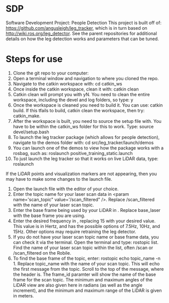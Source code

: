 # SDP
Software Development Project: People Detection
This project is built off of: https://github.com/angusleigh/leg_tracker, which is in turn based on http://wiki.ros.org/leg_detector. 
See the parent repositories for additional details on how the leg detection works and parameters that can be tuned.

# Steps for use

1. Clone the git repo to your computer: 
2. Open a terminal window and navigation to where you cloned the repo.
3. Navigate to the catkin workspace with: cd catkin_ws
4. Once inside the catkin workspace, clean it with: catkin clean
5. Catkin clean will prompt you with yN. You need to clean the entire workspace, including the devel and log folders, so type: y
6. Once the workspace is cleaned you need to build it. You can use: catkin build. If this tfails to build, catkin clean the workspace, then try: catkin_make.
7. After the workspace is built, you need to source the setup file with. You have to be within the catkin_ws folder for this to work. Type: source devel/setup.bash
8. To launch the leg tracker package (which allows for people detection), navigate to the demos folder with: cd src/leg_tracker/launch/demos
9. You can launch one of the demos to view how the package works with a rosbag, such as: roslaunch positive_training_static.launch
10. To just launch the leg tracker so that it works on live LiDAR data, type: roslaunch

If the LiDAR points and visualization markers are not appearing, then you may have to make some changes to the launch file.
1. Open the launch file with the editor of your choice.
2. Enter the topic name for your laser scan data in <param name='scan_topic" value='/scan_filtered" />. Replace /scan_filtered with the name of your laser scan topic.
3. Enter the base frame being used by your LiDAR in <param name="fixed_frame" value="base_laser"/>. Replace base_laser with the base frame you are using.
4. Enter the desired frequency in <param name="scan_frequency" value="15"/>, replacing 15 with your desired value. This value is in Hertz, and has the possible options of 7.5Hz, 10Hz, and 15Hz. Other options may require retraining the leg detector.
5. If you do not have your laser scan topic name or base frame data, you can check it via the terminal. Open the terminal and type: rostopic list. Find the name of your laser scan topic within the list, often /scan or /scan_filtered on the Robile. 
6. To find the base frame of the topic, enter: rostopic echo topic_name -n 1. Replace topic_name with the name of your scan topic. This will echo the first message from the topic. Scroll to the top of the message, where the header is. The frame_id paramter will show the name of the base frame for the scan topic. The minimum and maximum angles of the LiDAR view are also given here in radians (as well as the angle increment), and the minimum and maximum range of the LiDAR is given in meters. 
